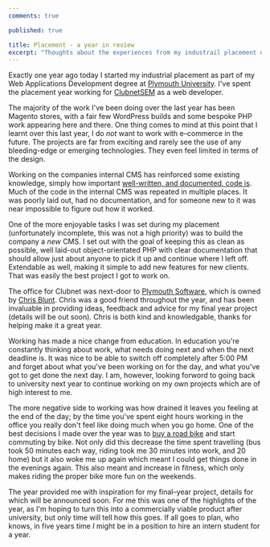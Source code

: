 ```yaml
---
comments: true

published: true

title: Placement - a year in review
excerpt: "Thoughts about the experiences from my industrail placement during my degree at Plymouth University"
---
```


Exactly one year ago today I started my industrial placement as part of my Web Applications Development degree at [Plymouth University][plym]. I've spent the placement year working for [ClubnetSEM][csm] as a web developer. 

The majority of the work I've been doing over the last year has been Magento stores, with a fair few WordPress builds and some bespoke PHP work appearing here and there. One thing comes to mind at this point that I learnt over this last year, I do *not* want to work with e–commerce in the future. The projects are far from exciting and rarely see the use of any bleeding-edge or emerging technologies. They even feel limited in terms of the design. 

Working on the companies internal CMS has reinforced some existing knowledge, simply how important [well-written, and documented, code is][code].  Much of the code in the internal CMS was repeated in multiple places. It was poorly laid out, had no documentation, and for someone new to it was near impossible to figure out how it worked. 

One of the more enjoyable tasks I was set during my placement (unfortunately incomplete, this was not a high priority) was to build the company a *new* CMS. I set out with the goal of keeping this as clean as possible, well laid-out object-orientated PHP with clear documentation that should allow just about anyone to pick it up and continue where I left off. Extendable as well, making it simple to add new features for new clients. That was easily the best project I got to work on. 

The office for Clubnet was next-door to [Plymouth Software][plysoft], which is owned by [Chris Blunt][cb]. Chris was a good friend throughout the year, and has been invaluable in providing ideas, feedback and advice for my final year project (details will be out soon). Chris is both kind and knowledgable, thanks for helping make it a great year. 

Working has made a nice change from education. In education you're constantly thinking about work, what needs doing next and when the next deadline is. It was nice to be able to switch off completely after 5:00 PM and forget about what you've been working on for the day, and what you've got to get done the next day. I am, however, looking forword to going back to university next year to continue working on my own projects which are of high interest to me. 

The more negative side to working was how drained it leaves you feeling at the end of the day; by the time you've spent eight hours working in the office you really don't feel like doing much when you go home. One of the best decisions I made over the year was to [buy a road bike][bike] and start commuting by bike. Not only did this decrease the time spent travelling (bus took 50 minutes each way, riding took me 30 minutes into work, and 20 home) but it also woke me up again which meant I could get things done in the evenings again. This also meant and increase in fitness, which only makes riding the proper bike more fun on the weekends. 

The year provided me with inspiration for my final–year project, details for which will be announced soon. For me this was one of the highlights of the year, as I'm hoping to turn this into a commercially viable product after university, but only time will tell how this goes. If all goes to plan, who knows, in five years time *I* might be in a position to hire an intern student for a year. 


[plym]: http://www.plymouth.ac.uk "Plymouth University"
[csm]: http://clubnetsem.com "Clubnet Search and Marketing home"
[code]: http://danielgroves.net/notebook/2012/07/the-importance-of-well-written-code/ "The importance of well-written code"
[plysoft]: http://plymouthsoftware.com "Plymouth Software - Consultancy and mobile applications development"
[cb]: http://blog.chrisblunt.com "Chris Blunt - Mobile applications and web developer"
[bike]: http://danielgroves.net/notebook/2013/06/first-road-ride/ "The first real road ride"